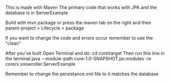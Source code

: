 This is made with Maven
The primary code that works with JPA and the database is in ServerExample

Build with mvn package or press the maven tab on the right and then
parent-project > Lifecycle > package

If you want to change the code and errors occur remember to use the "clean"

After you've built
Open Terminal and do:
	cd core\target
Then run this line in the terminal
        java --module-path core-1.0-SNAPSHOT.jar;modules -m core/x.snowroller.ServerExample

Remember to change the persistance.xml file to it matches the database
